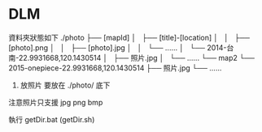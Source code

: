 # DLM

資料夾狀態如下
./photo
├── [mapId]
│   ├── [title]-[location]
│   │   ├── [photo].png
│   │   ├── [photo].jpg
│   │   └── ......
│   └── 2014-台南-22.9931668,120.1430514
│       ├── 照片.jpg
│       └── ......
└── map2
    └── 2015-onepiece-22.9931668,120.1430514
        ├── 照片.jpg
        └── ......



1. 放照片
要放在 ./photo/ 底下

注意照片只支援 jpg png bmp

執行 getDir.bat (getDir.sh)

